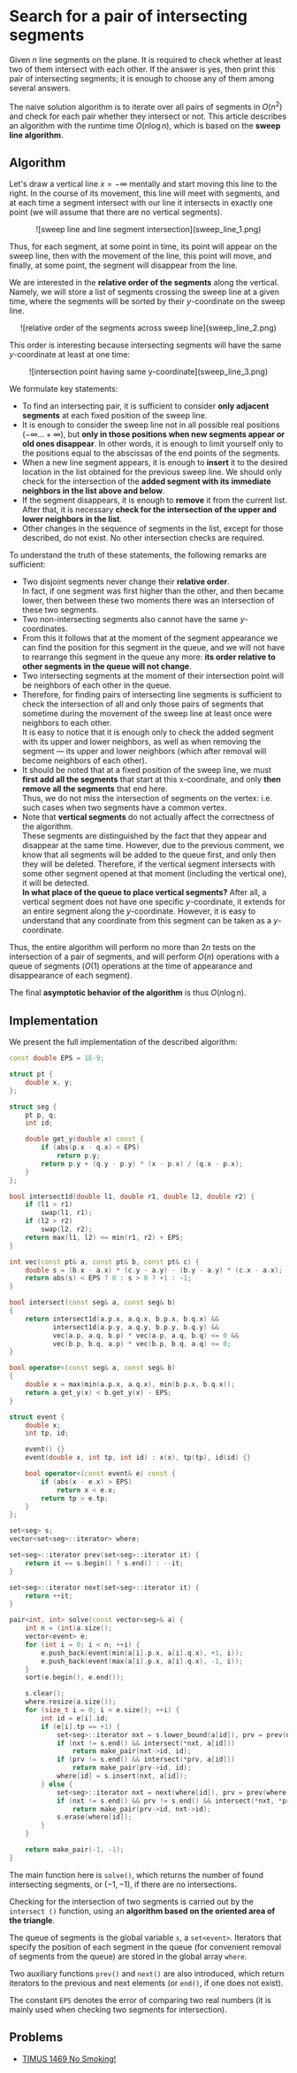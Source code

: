 # Search for a pair of intersecting segments

Given $n$ line segments on the plane. It is required to check whether at least two of them intersect with each other.
If the answer is yes, then print this pair of intersecting segments; it is enough to choose any of them among several answers.

The naive solution algorithm is to iterate over all pairs of segments in $O(n^2)$ and check for each pair whether they intersect or not. This article describes an algorithm with the runtime time $O(n \log n)$, which is based on the **sweep line algorithm**.

## Algorithm

Let's draw a vertical line $x = -\infty$ mentally and start moving this line to the right.
In the course of its movement, this line will meet with segments, and at each time a segment intersect with our line it intersects in exactly one point (we will assume that there are no vertical segments).

<center>![sweep line and line segment intersection](sweep_line_1.png)</center>

Thus, for each segment, at some point in time, its point will appear on the sweep line, then with the movement of the line, this point will move, and finally, at some point, the segment will disappear from the line.

We are interested in the **relative order of the segments** along the vertical.
Namely, we will store a list of segments crossing the sweep line at a given time, where the segments will be sorted by their $y$-coordinate on the sweep line.

<center>![relative order of the segments across sweep line](sweep_line_2.png)</center>

This order is interesting because intersecting segments will have the same $y$-coordinate at least at one time:

<center>![intersection point having same y-coordinate](sweep_line_3.png)</center>

We formulate key statements:

  - To find an intersecting pair, it is sufficient to consider **only adjacent segments** at each fixed position of the sweep line.
  - It is enough to consider the sweep line not in all possible real positions $(-\infty \ldots +\infty)$, but **only in those positions when new segments appear or old ones disappear**. In other words, it is enough to limit yourself only to the positions equal to the abscissas of the end points of the segments.
  - When a new line segment appears, it is enough to **insert** it to the desired location in the list obtained for the previous sweep line. We should only check for the intersection of the **added segment with its immediate neighbors in the list above and below**.
  - If the segment disappears, it is enough to **remove** it from the current list. After that, it is necessary **check for the intersection of the upper and lower neighbors in the list**.
  - Other changes in the sequence of segments in the list, except for those described, do not exist. No other intersection checks are required.

To understand the truth of these statements, the following remarks are sufficient:

  - Two disjoint segments never change their **relative order**.<br>
    In fact, if one segment was first higher than the other, and then became lower, then between these two moments there was an intersection of these two segments.
  - Two non-intersecting segments also cannot have the same $y$-coordinates.
  - From this it follows that at the moment of the segment appearance we can find the position for this segment in the queue, and we will not have to rearrange this segment in the queue any more: **its order relative to other segments in the queue will not change**.
  - Two intersecting segments at the moment of their intersection point will be neighbors of each other in the queue.
  - Therefore, for finding pairs of intersecting line segments is sufficient to check the intersection of all and only those pairs of segments that sometime during the movement of the sweep line at least once were neighbors to each other. <br>
    It is easy to notice that it is enough only to check the added segment with its upper and lower neighbors, as well as when removing the segment — its upper and lower neighbors (which after removal will become neighbors of each other).<br>
  - It should be noted that at a fixed position of the sweep line, we must **first add all the segments** that start at this x-coordinate, and only **then remove all the segments** that end here.<br>
    Thus, we do not miss the intersection of segments on the vertex: i.e. such cases when two segments have a common vertex.
  - Note that **vertical segments** do not actually affect the correctness of the algorithm.<br>
    These segments are distinguished by the fact that they appear and disappear at the same time. However, due to the previous comment, we know that all segments will be added to the queue first, and only then they will be deleted. Therefore, if the vertical segment intersects with some other segment opened at that moment (including the vertical one), it will be detected.<br>
    **In what place of the queue to place vertical segments?** After all, a vertical segment does not have one specific $y$-coordinate, it extends for an entire segment along the $y$-coordinate. However, it is easy to understand that any coordinate from this segment can be taken as a $y$-coordinate.

Thus, the entire algorithm will perform no more than $2n$ tests on the intersection of a pair of segments, and will perform $O(n)$ operations with a queue of segments ($O(1)$ operations at the time of appearance and disappearance of each segment).

The final **asymptotic behavior of the algorithm** is thus $O(n \log n)$.

## Implementation

We present the full implementation of the described algorithm:

```cpp
const double EPS = 1E-9;

struct pt {
    double x, y;
};

struct seg {
    pt p, q;
    int id;

    double get_y(double x) const {
        if (abs(p.x - q.x) < EPS)
            return p.y;
        return p.y + (q.y - p.y) * (x - p.x) / (q.x - p.x);
    }
};

bool intersect1d(double l1, double r1, double l2, double r2) {
    if (l1 > r1)
        swap(l1, r1);
    if (l2 > r2)
        swap(l2, r2);
    return max(l1, l2) <= min(r1, r2) + EPS;
}

int vec(const pt& a, const pt& b, const pt& c) {
    double s = (b.x - a.x) * (c.y - a.y) - (b.y - a.y) * (c.x - a.x);
    return abs(s) < EPS ? 0 : s > 0 ? +1 : -1;
}

bool intersect(const seg& a, const seg& b)
{
    return intersect1d(a.p.x, a.q.x, b.p.x, b.q.x) &&
           intersect1d(a.p.y, a.q.y, b.p.y, b.q.y) &&
           vec(a.p, a.q, b.p) * vec(a.p, a.q, b.q) <= 0 &&
           vec(b.p, b.q, a.p) * vec(b.p, b.q, a.q) <= 0;
}

bool operator<(const seg& a, const seg& b)
{
    double x = max(min(a.p.x, a.q.x), min(b.p.x, b.q.x));
    return a.get_y(x) < b.get_y(x) - EPS;
}

struct event {
    double x;
    int tp, id;

    event() {}
    event(double x, int tp, int id) : x(x), tp(tp), id(id) {}

    bool operator<(const event& e) const {
        if (abs(x - e.x) > EPS)
            return x < e.x;
        return tp > e.tp;
    }
};

set<seg> s;
vector<set<seg>::iterator> where;

set<seg>::iterator prev(set<seg>::iterator it) {
    return it == s.begin() ? s.end() : --it;
}

set<seg>::iterator next(set<seg>::iterator it) {
    return ++it;
}

pair<int, int> solve(const vector<seg>& a) {
    int n = (int)a.size();
    vector<event> e;
    for (int i = 0; i < n; ++i) {
        e.push_back(event(min(a[i].p.x, a[i].q.x), +1, i));
        e.push_back(event(max(a[i].p.x, a[i].q.x), -1, i));
    }
    sort(e.begin(), e.end());

    s.clear();
    where.resize(a.size());
    for (size_t i = 0; i < e.size(); ++i) {
        int id = e[i].id;
        if (e[i].tp == +1) {
            set<seg>::iterator nxt = s.lower_bound(a[id]), prv = prev(nxt);
            if (nxt != s.end() && intersect(*nxt, a[id]))
                return make_pair(nxt->id, id);
            if (prv != s.end() && intersect(*prv, a[id]))
                return make_pair(prv->id, id);
            where[id] = s.insert(nxt, a[id]);
        } else {
            set<seg>::iterator nxt = next(where[id]), prv = prev(where[id]);
            if (nxt != s.end() && prv != s.end() && intersect(*nxt, *prv))
                return make_pair(prv->id, nxt->id);
            s.erase(where[id]);
        }
    }

    return make_pair(-1, -1);
}
```

The main function here is `solve()`, which returns the number of found intersecting segments, or $(-1, -1)$, if there are no intersections.

Checking for the intersection of two segments is carried out by the `intersect ()` function, using an **algorithm based on the oriented area of the triangle**.

The queue of segments is the global variable `s`, a `set<event>`. Iterators that specify the position of each segment in the queue (for convenient removal of segments from the queue) are stored in the global array `where`.

Two auxiliary functions `prev()` and `next()` are also introduced, which return iterators to the previous and next elements (or `end()`, if one does not exist).

The constant `EPS` denotes the error of comparing two real numbers (it is mainly used when checking two segments for intersection).

## Problems
 * [TIMUS 1469 No Smoking!](https://acm.timus.ru/problem.aspx?space=1&num=1469)
